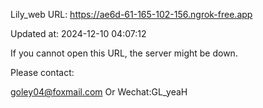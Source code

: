 Lily_web URL: https://ae6d-61-165-102-156.ngrok-free.app

Updated at: 2024-12-10 04:07:12

If you cannot open this URL, the server might be down.

Please contact: 

goley04@foxmail.com Or Wechat:GL_yeaH